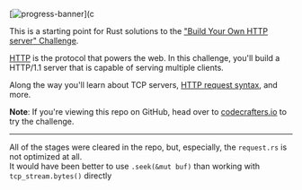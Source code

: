[![progress-banner](https://backend.codecrafters.io/progress/http-server/daf9d874-2bd7-42a3-a62c-629c23aeb4c6)](c

This is a starting point for Rust solutions to the
["Build Your Own HTTP server" Challenge](https://app.codecrafters.io/r/victorious-pig-708556).

[HTTP](https://en.wikipedia.org/wiki/Hypertext_Transfer_Protocol) is the
protocol that powers the web. In this challenge, you'll build a HTTP/1.1 server
that is capable of serving multiple clients.

Along the way you'll learn about TCP servers,
[HTTP request syntax](https://www.w3.org/Protocols/rfc2616/rfc2616-sec5.html),
and more.

**Note**: If you're viewing this repo on GitHub, head over to
[codecrafters.io](https://app.codecrafters.io/r/victorious-pig-708556) to try the challenge.

___

All of the stages were cleared in the repo, but, especially, the `request.rs` is not optimized at all.  
It would have been better to use `.seek(&mut buf)` than working with `tcp_stream.bytes()` directly
